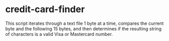 # credit-card-finder
This script iterates through a text file 1 byte at a time, compares the current byte and the following 15 bytes, and then determines if the resulting string of characters is a valid Visa or Mastercard number. 
